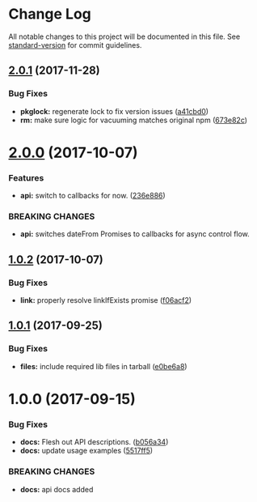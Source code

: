 # Change Log

All notable changes to this project will be documented in this file. See [standard-version](https://github.com/conventional-changelog/standard-version) for commit guidelines.

<a name="2.0.1"></a>
## [2.0.1](https://github.com/npm/gentle-fs/compare/v2.0.0...v2.0.1) (2017-11-28)


### Bug Fixes

* **pkglock:** regenerate lock to fix version issues ([a41cbd0](https://github.com/npm/gentle-fs/commit/a41cbd0))
* **rm:** make sure logic for vacuuming matches original npm ([673e82c](https://github.com/npm/gentle-fs/commit/673e82c))



<a name="2.0.0"></a>
# [2.0.0](https://github.com/npm/gentle-fs/compare/v1.0.2...v2.0.0) (2017-10-07)


### Features

* **api:** switch to callbacks for now. ([236e886](https://github.com/npm/gentle-fs/commit/236e886))


### BREAKING CHANGES

* **api:** switches dateFrom Promises to callbacks for async control flow.



<a name="1.0.2"></a>
## [1.0.2](https://github.com/npm/gentle-fs/compare/v1.0.1...v1.0.2) (2017-10-07)


### Bug Fixes

* **link:** properly resolve linkIfExists promise ([f06acf2](https://github.com/npm/gentle-fs/commit/f06acf2))



<a name="1.0.1"></a>
## [1.0.1](https://github.com/npm/gentle-fs/compare/v1.0.0...v1.0.1) (2017-09-25)


### Bug Fixes

* **files:** include required lib files in tarball ([e0be6a8](https://github.com/npm/gentle-fs/commit/e0be6a8))



<a name="1.0.0"></a>
# 1.0.0 (2017-09-15)


### Bug Fixes

* **docs:** Flesh out API descriptions. ([b056a34](https://github.com/npm/gentle-fs/commit/b056a34))
* **docs:** update usage examples ([5517ff5](https://github.com/npm/gentle-fs/commit/5517ff5))


### BREAKING CHANGES

* **docs:** api docs added
